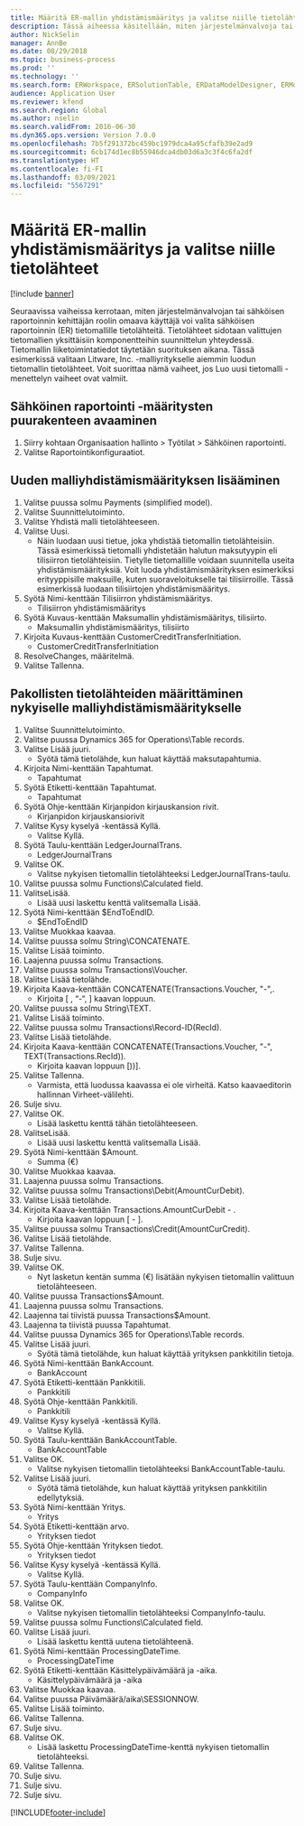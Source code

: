 ```yaml
---
title: Määritä ER-mallin yhdistämismääritys ja valitse niille tietolähteet
description: Tässä aiheessa käsitellään, miten järjestelmänvalvoja tai sähköisen raportoinnin kehittäjä voi valita sähköisen raportoinnin tietomallille tietolähteitä.
author: NickSelin
manager: AnnBe
ms.date: 08/29/2018
ms.topic: business-process
ms.prod: ''
ms.technology: ''
ms.search.form: ERWorkspace, ERSolutionTable, ERDataModelDesigner, ERModelMappingTable, ERModelMappingDesigner, ERExpressionDesignerFormula
audience: Application User
ms.reviewer: kfend
ms.search.region: Global
ms.author: nselin
ms.search.validFrom: 2016-06-30
ms.dyn365.ops.version: Version 7.0.0
ms.openlocfilehash: 7b5f291372bc459bc1979dca4a95cfafb39e2ad9
ms.sourcegitcommit: 6cb174d1ec8b55946dca4db03d6a3c3f4c6fa2df
ms.translationtype: HT
ms.contentlocale: fi-FI
ms.lasthandoff: 03/09/2021
ms.locfileid: "5567291"
---
```

# <a name="define-er-model-mappings-and-select-data-sources-for-them"></a>Määritä ER-mallin yhdistämismääritys ja valitse niille tietolähteet

[!include [banner](../../includes/banner.md)]

Seuraavissa vaiheissa kerrotaan, miten järjestelmänvalvojan tai sähköisen raportoinnin kehittäjän roolin omaava käyttäjä voi valita sähköisen raportoinnin (ER) tietomallille tietolähteitä. Tietolähteet sidotaan valittujen tietomallien yksittäisiin komponentteihin suunnittelun yhteydessä. Tietomallin liiketoimintatiedot täytetään suorituksen aikana. Tässä esimerkissä valitaan Litware, Inc. -malliyritykselle aiemmin luodun tietomallin tietolähteet. Voit suorittaa nämä vaiheet, jos Luo uusi tietomalli -menettelyn vaiheet ovat valmiit.


## <a name="open-the-electronic-reporting-configurations-tree"></a>Sähköinen raportointi -määritysten puurakenteen avaaminen
1. Siirry kohtaan Organisaation hallinto > Työtilat > Sähköinen raportointi.
2. Valitse Raportointikonfiguraatiot.

## <a name="insert-a-new-model-mapping"></a>Uuden malliyhdistämismäärityksen lisääminen
1. Valitse puussa solmu Payments (simplified model).
2. Valitse Suunnittelutoiminto.
3. Valitse Yhdistä malli tietolähteeseen.
4. Valitse Uusi.
    * Näin luodaan uusi tietue, joka yhdistää tietomallin tietolähteisiin. Tässä esimerkissä tietomalli yhdistetään halutun maksutyypin eli tilisiirron tietolähteisiin.     Tietylle tietomallille voidaan suunnitella useita yhdistämismäärityksiä. Voit luoda yhdistämismäärityksen esimerkiksi erityyppisille maksuille, kuten suoraveloitukselle tai tilisiirroille. Tässä esimerkissä luodaan tilisiirtojen yhdistämismääritys.  
5. Syötä Nimi-kenttään Tilisiirron yhdistämismääritys.
    * Tilisiirron yhdistämismääritys  
6. Syötä Kuvaus-kenttään Maksumallin yhdistämismääritys, tilisiirto.
    * Maksumallin yhdistämismääritys, tilisiirto  
7. Kirjoita Kuvaus-kenttään CustomerCreditTransferInitiation.
    * CustomerCreditTransferInitiation  
8. ResolveChanges, määritelmä.
9. Valitse Tallenna.

## <a name="define-required-data-sources-for-the-current-model-mapping"></a>Pakollisten tietolähteiden määrittäminen nykyiselle malliyhdistämismääritykselle
1. Valitse Suunnittelutoiminto.
2. Valitse puussa Dynamics 365 for Operations\Table records.
3. Valitse Lisää juuri.
    * Syötä tämä tietolähde, kun haluat käyttää maksutapahtumia.  
4. Kirjoita Nimi-kenttään Tapahtumat.
    * Tapahtumat  
5. Syötä Etiketti-kenttään Tapahtumat.
    * Tapahtumat  
6. Syötä Ohje-kenttään Kirjanpidon kirjauskansion rivit.
    * Kirjanpidon kirjauskansiorivit  
7. Valitse Kysy kyselyä -kentässä Kyllä.
    * Valitse Kyllä.  
8. Syötä Taulu-kenttään LedgerJournalTrans.
    * LedgerJournalTrans  
9. Valitse OK.
    * Valitse nykyisen tietomallin tietolähteeksi LedgerJournalTrans-taulu.  
10. Valitse puussa solmu Functions\Calculated field.
11. ValitseLisää.
    * Lisää uusi laskettu kenttä valitsemalla Lisää.  
12. Syötä Nimi-kenttään $EndToEndID.
    * $EndToEndID  
13. Valitse Muokkaa kaavaa.
14. Valitse puussa solmu String\CONCATENATE.
15. Valitse Lisää toiminto.
16. Laajenna puussa solmu Transactions.
17. Valitse puussa solmu Transactions\Voucher.
18. Valitse Lisää tietolähde.
19. Kirjoita Kaava-kenttään CONCATENATE(Transactions.Voucher, "-",.
    * Kirjoita [ , “-“, ] kaavan loppuun.  
20. Valitse puussa solmu String\TEXT.
21. Valitse Lisää toiminto.
22. Valitse puussa solmu Transactions\Record-ID(RecId).
23. Valitse Lisää tietolähde.
24. Kirjoita Kaava-kenttään CONCATENATE(Transactions.Voucher, "-", TEXT(Transactions.RecId)).
    * Kirjoita kaavan loppuun [))].  
25. Valitse Tallenna.
    * Varmista, että luodussa kaavassa ei ole virheitä. Katso kaavaeditorin hallinnan Virheet-välilehti.  
26. Sulje sivu.
27. Valitse OK.
    * Lisää laskettu kenttä tähän tietolähteeseen.  
28. ValitseLisää.
    * Lisää uusi laskettu kenttä valitsemalla Lisää.  
29. Syötä Nimi-kenttään $Amount.
    * Summa (€)  
30. Valitse Muokkaa kaavaa.
31. Laajenna puussa solmu Transactions.
32. Valitse puussa solmu Transactions\Debit(AmountCurDebit).
33. Valitse Lisää tietolähde.
34. Kirjoita Kaava-kenttään Transactions.AmountCurDebit - .
    * Kirjoita kaavan loppuun [ - ].  
35. Valitse puussa solmu Transactions\Credit(AmountCurCredit).
36. Valitse Lisää tietolähde.
37. Valitse Tallenna.
38. Sulje sivu.
39. Valitse OK.
    * Nyt lasketun kentän summa (€) lisätään nykyisen tietomallin valittuun tietolähteeseen.  
40. Valitse puussa Transactions\$Amount.
41. Laajenna puussa solmu Transactions.
42. Laajenna tai tiivistä puussa Transactions\$Amount.
43. Laajenna ta tiivistä puussa Tapahtumat.
44. Valitse puussa Dynamics 365 for Operations\Table records.
45. Valitse Lisää juuri.
    * Syötä tämä tietolähde, kun haluat käyttää yrityksen pankkitilin tietoja.  
46. Syötä Nimi-kenttään BankAccount.
    * BankAccount  
47. Syötä Etiketti-kenttään Pankkitili.
    * Pankkitili  
48. Syötä Ohje-kenttään Pankkitili.
    * Pankkitili  
49. Valitse Kysy kyselyä -kentässä Kyllä.
    * Valitse Kyllä.  
50. Syötä Taulu-kenttään BankAccountTable.
    * BankAccountTable  
51. Valitse OK.
    * Valitse nykyisen tietomallin tietolähteeksi BankAccountTable-taulu.  
52. Valitse Lisää juuri.
    * Syötä tämä tietolähde, kun haluat käyttää yrityksen pankkitilin edellytyksiä.  
53. Syötä Nimi-kenttään Yritys.
    * Yritys   
54. Syötä Etiketti-kenttään arvo.
    * Yrityksen tiedot  
55. Syötä Ohje-kenttään Yrityksen tiedot.
    * Yrityksen tiedot  
56. Valitse Kysy kyselyä -kentässä Kyllä.
    * Valitse Kyllä.  
57. Syötä Taulu-kenttään CompanyInfo.
    * CompanyInfo  
58. Valitse OK.
    * Valitse nykyisen tietomallin tietolähteeksi CompanyInfo-taulu.  
59. Valitse puussa solmu Functions\Calculated field.
60. Valitse Lisää juuri.
    * Lisää laskettu kenttä uutena tietolähteenä.  
61. Syötä Nimi-kenttään ProcessingDateTime.
    * ProcessingDateTime  
62. Syötä Etiketti-kenttään Käsittelypäivämäärä ja -aika.
    * Käsittelypäivämäärä ja -aika  
63. Valitse Muokkaa kaavaa.
64. Valitse puussa Päivämäärä/aika\SESSIONNOW.
65. Valitse Lisää toiminto.
66. Valitse Tallenna.
67. Sulje sivu.
68. Valitse OK.
    * Lisää laskettu ProcessingDateTime-kenttä nykyisen tietomallin tietolähteeksi.  
69. Valitse Tallenna.
70. Sulje sivu.
71. Sulje sivu.
72. Sulje sivu.



[!INCLUDE[footer-include](../../../../includes/footer-banner.md)]
